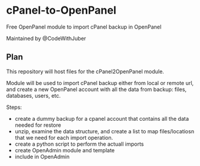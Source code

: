 # cPanel-to-OpenPanel
Free OpenPanel module to import cPanel backup in OpenPanel

Maintained by @CodeWithJuber

## Plan

This repository will host files for the cPanel2OpenPanel module.

Module will be used to import cPanel backup either from local or remote url, and create a new OpenPanel account with all the data from backup: files, databases, users, etc.


Steps:
- create a dummy backup for a cpanel account that contains all the data needed for restore
- unzip, examine the data structure, and create a list to map files/locatiosn that we need for each import operation.
- create a python script to perform the actuall imports
- create OpenAdmin module and template
- include in OpenAdmin
